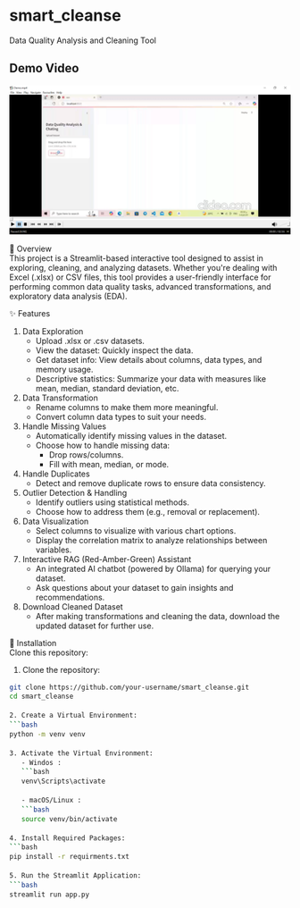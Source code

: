 # smart_cleanse
Data Quality Analysis and Cleaning Tool

## Demo Video

[![Watch the demo](assets/DemoImage.png)](assets/Demo.mp4)

🌟 Overview  
This project is a Streamlit-based interactive tool designed to assist in exploring, cleaning, and analyzing datasets. Whether you're dealing with Excel (.xlsx) or CSV files, this tool provides a user-friendly interface for performing common data quality tasks, advanced transformations, and exploratory data analysis (EDA).

✨ Features  
1. Data Exploration  
   - Upload .xlsx or .csv datasets.  
   - View the dataset: Quickly inspect the data.  
   - Get dataset info: View details about columns, data types, and memory usage.  
   - Descriptive statistics: Summarize your data with measures like mean, median, standard deviation, etc.  
2. Data Transformation  
   - Rename columns to make them more meaningful.  
   - Convert column data types to suit your needs.  
3. Handle Missing Values  
   - Automatically identify missing values in the dataset.  
   - Choose how to handle missing data:  
     - Drop rows/columns.  
     - Fill with mean, median, or mode.  
4. Handle Duplicates  
   - Detect and remove duplicate rows to ensure data consistency.  
5. Outlier Detection & Handling  
   - Identify outliers using statistical methods.  
   - Choose how to address them (e.g., removal or replacement).  
6. Data Visualization  
   - Select columns to visualize with various chart options.  
   - Display the correlation matrix to analyze relationships between variables.  
7. Interactive RAG (Red-Amber-Green) Assistant  
   - An integrated AI chatbot (powered by Ollama) for querying your dataset.  
   - Ask questions about your dataset to gain insights and recommendations.  
8. Download Cleaned Dataset  
   - After making transformations and cleaning the data, download the updated dataset for further use.

🔧 Installation  
Clone this repository:
1. Clone the repository:
```bash
git clone https://github.com/your-username/smart_cleanse.git  
cd smart_cleanse

2. Create a Virtual Environment:
```bash
python -m venv venv  

3. Activate the Virtual Environment:
   - Windos :
   ```bash
   venv\Scripts\activate

   - macOS/Linux :
   ```bash
   source venv/bin/activate

4. Install Required Packages:
```bash
pip install -r requirments.txt

5. Run the Streamlit Application:
```bash
streamlit run app.py  


  


